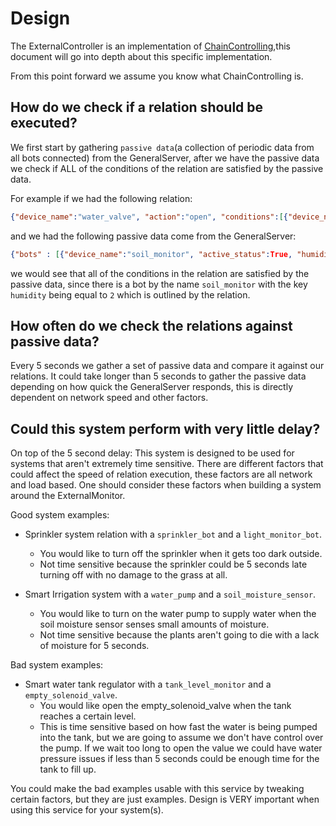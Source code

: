 # Design
The ExternalController is an implementation of [ChainControlling](https://github.com/House-of-IoT/HOI-GeneralServer/blob/master),this document will
go into depth about this specific implementation.

From this point forward we assume you know what ChainControlling is.

## How do we check if a relation should be executed?

We first start by gathering `passive data`(a collection of periodic data from all bots connected) from the GeneralServer, after
we have the passive data we check if ALL of the conditions of the relation are satisfied by the passive data.

For example if we had the following relation:
```JSON
{"device_name":"water_valve", "action":"open", "conditions":[{"device_name":"soil_monitor", "humidity":2}]}
```

and we had the following passive data come from the GeneralServer:
```JSON
{"bots" : [{"device_name":"soil_monitor", "active_status":True, "humidity":2}]}
```

we would see that all of the conditions in the relation are satisfied by the passive data, since there
is a bot by the name `soil_monitor` with the key `humidity` being equal to `2` which is outlined by the relation.


## How often do we check the relations against passive data?
Every 5 seconds we gather a set of passive data and compare it against our relations.
It could take longer than 5 seconds to gather the passive data depending on how quick the 
GeneralServer responds, this is directly dependent on network speed and other factors.

## Could this system perform with very little delay?
On top of the 5 second delay:
  This system is designed to be used for systems that aren't extremely time sensitive. There are different
  factors that could affect the speed of relation execution, these factors are all network and load based. 
  One should consider these factors when building a system around the ExternalMonitor. 

  Good system examples:  

  - Sprinkler system relation with a `sprinkler_bot` and a `light_monitor_bot`.
    - You would like to turn off the sprinkler when it gets too dark outside.
    - Not time sensitive because the sprinkler could be 5 seconds late turning off with no damage to the grass at all.
    
  - Smart Irrigation system with a `water_pump` and a `soil_moisture_sensor`.
    - You would like to turn on the water pump to supply water when the soil moisture sensor senses small amounts of moisture.
    - Not time sensitive because the plants aren't going to die with a lack of moisture for 5 seconds.

 Bad system examples:
  - Smart water tank regulator with a `tank_level_monitor` and a `empty_solenoid_valve`.
    - You would like open the empty_solenoid_valve when the tank reaches a certain level. 
    - This is time sensitive based on how fast the water is being pumped into the tank, but we are going to assume we don't have control over the pump.
      If we wait too long to open the value we could have water pressure issues if less than 5 seconds could be enough time for the tank to fill up.
 
 You could make the bad examples usable with this service by tweaking certain factors, but they are just examples. Design is VERY important when 
 using this service for your system(s).


